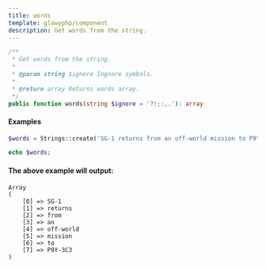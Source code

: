 ```yaml
---
title: words
template: glowyphp/component
description: Get words from the string.
---
```


```php
/**
 * Get words from the string.
 *
 * @param string $ignore Ingnore symbols.
 *
 * @return array Returns words array.
 */
public function words(string $ignore = '?!;:,.'): array
```

#### Examples

```php
$words = Strings::create('SG-1 returns from an off-world mission to P9Y-3C3')->words();

echo $words;
```

#### The above example will output:

```text
Array
(
    [0] => SG-1
    [1] => returns
    [2] => from
    [3] => an
    [4] => off-world
    [5] => mission
    [6] => to
    [7] => P9Y-3C3
)
```
